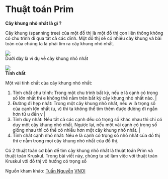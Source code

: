# Thuật toán Prim

__Cây khung nhỏ nhất là gì ?__

Cây khung (spanning tree) của một đồ thị là một đồ thị con liên thông không có chu trình đi qua tất cả các đỉnh. Một đồ thị sẽ có nhiều cây khung và bài toán của chúng ta là phải tìm ra cây khung nhỏ nhất.

![](/pictures/spanning-tree.png)
\
Dưới đây là ví dụ về cây khung nhỏ nhất

![](/pictures/mst.jpg)
\
__Tính chất__

Một vài tính chất của cây khung nhỏ nhất:

1. Tính chất chu trình: Trong một chu trình bất kỳ, nếu e là cạnh có trọng số lớn nhất thì e không thể nằm trên bất kỳ cây khung nhỏ nhất nào.
|
2. Đường đi hẹp nhất: Trong một cây khung nhỏ nhất, nếu w là trọng số của cạnh lớn nhất (u, v) thì ta không thể tìm thêm được đường đi ngắn hơn từ u đến v 
|
3. Tính duy nhất: Nếu tất cả các cạnh đều có trọng số khác nhau thì chỉ có duy một cây khung nhỏ nhất. Ngược lại, nếu một vài cạnh có trọng số giống nhau thì có thể có nhiều hơn một cây khung nhỏ nhất.
|
4. Tính chất cạnh nhỏ nhất: Nếu e là cạnh có trọng số nhỏ nhất của đồ thị thì e nằm trong mọi cây khung nhỏ nhất của đồ thị.

Có 2 thuật toán cơ bản để tìm cây khung nhỏ nhất là thuật toán Prim và thuật toán Kruskul. Trong bài viết này, chúng ta sẽ làm việc với thuật toán Kruskul với đồ thị vô hướng có trọng số

Nguồn kham khảo: 
[Tuấn Nguyễn](https://chidokun.github.io/2021/07/prim-algorithm/#:~:text=Ch%E1%BB%8Dn%20%C4%91%E1%BB%89nh%20%240%24%20l%C3%A0m%20%C4%91%E1%BB%89nh%20b%E1%BA%AFt%20%C4%91%E1%BA%A7u%2C%20%C4%91%C6%B0a,c%E1%BA%A1nh%200-2%20v%C3%A0%20%C4%91%E1%BB%89nh%20%242%24%20v%C3%A0o%20c%C3%A2y%20khung.)
[VNOI](https://vnoi.info/wiki/algo/graph-theory/minimum-spanning-tree.md)